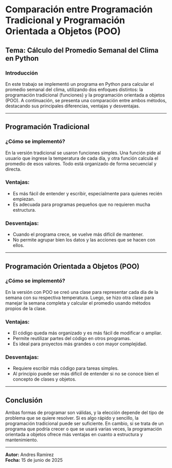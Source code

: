 # Comparación entre Programación Tradicional y Programación Orientada a Objetos (POO)

## Tema: Cálculo del Promedio Semanal del Clima en Python

### Introducción

En este trabajo se implementó un programa en Python para calcular el promedio semanal del clima, utilizando dos enfoques distintos: la programación tradicional (funciones) y la programación orientada a objetos (POO). A continuación, se presenta una comparación entre ambos métodos, destacando sus principales diferencias, ventajas y desventajas.

---

## Programación Tradicional

### ¿Cómo se implementó?

En la versión tradicional se usaron funciones simples. Una función pide al usuario que ingrese la temperatura de cada día, y otra función calcula el promedio de esos valores. Todo está organizado de forma secuencial y directa.

### Ventajas:
- Es más fácil de entender y escribir, especialmente para quienes recién empiezan.
- Es adecuada para programas pequeños que no requieren mucha estructura.

### Desventajas:
- Cuando el programa crece, se vuelve más difícil de mantener.
- No permite agrupar bien los datos y las acciones que se hacen con ellos.

---

## Programación Orientada a Objetos (POO)

### ¿Cómo se implementó?

En la versión con POO se creó una clase para representar cada día de la semana con su respectiva temperatura. Luego, se hizo otra clase para manejar la semana completa y calcular el promedio usando métodos propios de la clase.

### Ventajas:
- El código queda más organizado y es más fácil de modificar o ampliar.
- Permite reutilizar partes del código en otros programas.
- Es ideal para proyectos más grandes o con mayor complejidad.

### Desventajas:
- Requiere escribir más código para tareas simples.
- Al principio puede ser más difícil de entender si no se conoce bien el concepto de clases y objetos.

---

## Conclusión

Ambas formas de programar son válidas, y la elección depende del tipo de problema que se quiere resolver. Si es algo rápido y sencillo, la programación tradicional puede ser suficiente. En cambio, si se trata de un programa que podría crecer o que se usará varias veces, la programación orientada a objetos ofrece más ventajas en cuanto a estructura y mantenimiento.

---

**Autor:** Andres Ramirez  
**Fecha:** 15 de junio de 2025
